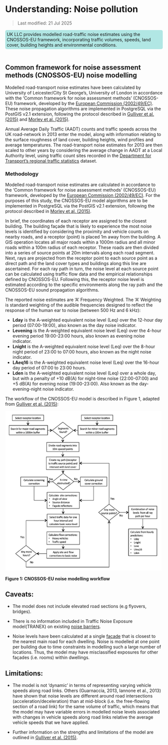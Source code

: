 # Understanding: Noise pollution

>Last modified: 21 Jul 2025


<div style="background-color: rgba(0, 178, 169, 0.3); padding: 5px; border-radius: 5px;"><strong> </strong>UK LLC provides modelled road-traffic noise estimates using the CNOSSOS-EU framework, incorporating traffic volumes, speeds, land cover, building heights and environmental conditions.</div>
<br>

## Common framework for noise assessment methods (CNOSSOS-EU) noise modelling

Modelled road-transport noise estimates have been calculated by University of Leicester/City St George’s, University of London in accordance with the ‘Common framework for noise assessment methods’ (CNOSSOS-EU) framework, developed by the <a href="https://www.researchgate.net/publication/280894153_Common_noise_assessment_methods_in_Europe_CNOSSOS-EU" target="_blank" rel="noopener noreferrer">European Commission (2002/49/EC)</a>. These noise propagation algorithms are implemented in PostgreSQL via the PostGIS v2.1 extension, following the protocol described in <a href="https://doi.org/10.1016/j.envsoft.2014.12.022" target="_blank" rel="noopener noreferrer">Gulliver et al. (2015)</a> and <a href="https://doi.org/10.1016/j.envpol.2015.07.031" target="_blank" rel="noopener noreferrer">Morley et al. (2015)</a>.

Annual Average Daily Traffic (AADT) counts and traffic speeds across the UK road-network in 2013 enter the model, along with information relating to the surface roughness of land cover, building heights, wind profiles and average temperatures. The road-transport noise estimates for 2013 are then scaled to other years by considering the average change in AADT at a Local Authority level, using traffic count sites recorded in the <a href="https://roadtraffic.dft.gov.uk/regions" target="_blank" rel="noopener noreferrer">Department for Transport’s regional traffic statistics</a> dataset.


### Methodology

Modelled road-transport noise estimates are calculated in accordance to the ‘Common framework for noise assessment methods’ (CNOSSOS-EU) framework, developed by the <a href="https://www.researchgate.net/publication/280894153_Common_noise_assessment_methods_in_Europe_CNOSSOS-EU" target="_blank" rel="noopener noreferrer">European Commission (2002/49/EC)</a>. For the purposes of this study, the CNOSSOS-EU model algorithms are to be implemented in PostgreSQL via the PostGIS v2.1 extension, following the protocol described in <a href="https://doi.org/10.1016/j.envpol.2015.07.031" target="_blank" rel="noopener noreferrer">Morley et al. (2015)</a>.

In brief, the coordinates of each receptor are assigned to the closest building. The building façade that is likely to experience the most noise levels is identified by considering the proximity and vehicle counts on nearby roads, and a receptor (point) is placed 1m away from the building. A GIS operation locates all major roads within a 1000m radius and all minor roads within a 100m radius of each receptor. These roads are then divided into a series of source points at 20m intervals along each road segment. Next, rays are projected from the receptor point to each source point as a direct path and the land cover types and buildings along this line are ascertained. For each ray path in turn, the noise level at each source point can be calculated using traffic flow data and the empirical relationships defined by CNOSSOS-EU. Following this, the receptor noise level is estimated according to the specific environments along the ray path and the CNOSSOS-EU sound propagation algorithms.

The reported noise estimates are ‘A’ Frequency Weighted. The ‘A’ Weighting is standard weighting of the audible frequencies designed to reflect the response of the human ear to noise (between 500 Hz and 6 kHz):

* **Lday** is the A-weighted equivalent noise level (Leq) over the 12-hour day period (07:00-19:00), also known as the day noise indicator.
* **Levening** is the A-weighted equivalent noise level (Leq) over the 4-hour evening period 19:00-23:00 hours, also known as evening noise indicator.
* **Lnight** is the A-weighted equivalent noise level (Leq) over the 8-hour night period of 23:00 to 07:00 hours, also known as the night noise indicator.
* **LAeq16** is the A-weighted equivalent noise level (Leq) over the 16-hour day period of 07:00 to 23:00 hours.
* **Lden** is the A-weighted equivalent noise level (Leq) over a whole day, but with a penalty of +10 dB(A) for night-time noise (22:00-07:00) and +5 dB(A) for evening noise (19:00-23:00). Also known as the day-evening-night noise indicator.

The workflow of the CNOSSOS-EU model is described in Figure 1, adapted from <a href="https://doi.org/10.1016/j.envsoft.2014.12.022" target="_blank" rel="noopener noreferrer">Gulliver et al. (2015)</a>:

<img src="../../../../images/noise_pollution.png" width="500"/>


**Figure 1: CNOSSOS-EU noise modelling workflow**


## Caveats:

- The model does not include elevated road sections (e.g flyovers, bridges).

- There is no information included in Traffic Noise Exposure model(TRANEX) on existing <a href="https://www.sciencedirect.com/topics/earth-and-planetary-sciences/noise-barrier" target="_blank" rel="noopener noreferrer">noise barriers</a>.

- Noise levels have been calculated at a single <a href="https://www.sciencedirect.com/topics/engineering/facades" target="_blank" rel="noopener noreferrer">facade</a> that is closest to the nearest main road for each dwelling. Noise is modelled at one point per building due to time constraints in modelling such a large number of locations. Thus, the model may have misclassified exposures for other façades (i.e. rooms) within dwellings.

## Limitations:

- The model is not ‘dynamic’ in terms of representing varying vehicle speeds along road links. Others (Guarnaccia, 2013, Iannone et al., 2013) have shown that noise levels are different around road intersections (acceleration/deceleration) than at mid-block (i.e. the free-flowing section of a road link) for the same volume of traffic, which means that the model may have variable errors in modelled noise levels associated with changes in vehicle speeds along road links relative the average vehicle speeds that we have applied.

- Further information on the strengths and limitations of the model are outlined in <a href="https://doi.org/10.1016/j.envsoft.2014.12.022" target="_blank" rel="noopener noreferrer">Gulliver et al. (2015)</a>.
